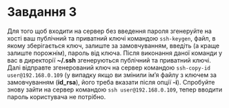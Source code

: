 # Завдання 3

Для того щоб входити на сервер без введення пароля згенеруйте на хості ваш публічний та приватний ключі командою `ssh-keygen`, файл, в якому зберігається ключ, залиште за замовчуванням, введіть (а краще залиште порожнім), пароль від ключа. Після виконання даної команди у вас в директорії **~/.ssh** згенеруються публічний та приватний ключі. 
Далі відправте згенерований ключ на сервер командою  `ssh-copy-id user@192.168.0.109` (у випадку якщо ви змінили ім’я файлу з ключем за замовчуванням (**id_rsa**), його треба вказати після опції **-i**). Спробуйте знову зайти на сервер командою `ssh user@192.168.0.109`, тепер вводити пароль користувача не потрібно.
